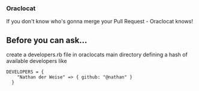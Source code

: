 ### Oraclocat

If you don't know who's gonna merge your Pull Request - Oraclocat knows!

## Before you can ask...

create a developers.rb file in oraclocats main directory defining a hash
of available developers like
    
    DEVELOPERS = {
        "Nathan der Weise" => { github: "@nathan" }
      }
